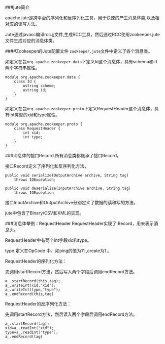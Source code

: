 ###jute简介

apache jute是跨平台的序列化和反序列化工具，用于快速的产生消息体类,以及相对应的读写方法。


Jute通过javacc编译rcc.jj文件,生成RCC工具，然后通过RCC使用zookeeper.jute文件生成对应的消息体类。


####Zookeeper的Jute配置文件
`zookeeper.jute`文件中定义了各个消息类。

如定义在包`org.apache.zookeeper.data`下定义Id这个消息体，具有schema和id两个字符串属性。

	
	module org.apache.zookeeper.data {
	    class Id {
	        ustring scheme;
	        ustring id;
	    }
	}

如定义在包`org.apache.zookeeper.proto`下定义RequestHeader这个消息体，具有int类型的xid和type属性。

	module org.apache.zookeeper.proto {
	    class RequestHeader {
	        int xid;
	        int type;
	    }
	}

	
###消息体的接口Record
所有消息类都继承了接口Record。

接口Record定义了序列化和反序列化方法，

	public void serialize(OutputArchive archive, String tag)
        throws IOException;
        
    public void deserialize(InputArchive archive, String tag)
        throws IOException
        

接口InputArchive和OutputArchive分别定义了数据的读和写的方法。

jute中包含了Binary\CSV和XML的实现。

###消息体举例：RequestHeader
RequestHeader实现了 Record，用来表示消息头。

RequestHeader中有两个int字段xid和type。

type 定义在OpCode 中，如ping的值为11 ,create为1 。


RequestHeader的序列化方法：

先调用startRecord方法，然后写入两个字段后调用endRecord方法。

	a_.startRecord(this,tag);
    a_.writeInt(xid,"xid");
    a_.writeInt(type,"type");
    a_.endRecord(this,tag)
    
RequestHeader的反序列化方法：

先调用startRecord方法，然后读入两个字段后调用endRecord方法。

	a_.startRecord(tag);
    xid=a_.readInt("xid");
    type=a_.readInt("type");
    a_.endRecord(tag)
